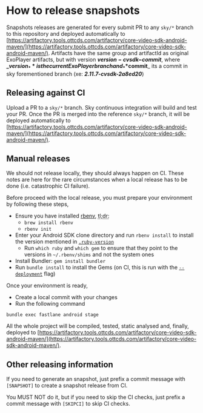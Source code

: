 # How to release snapshots #

Snapshots releases are generated for every submit PR to any `sky/*` branch to this repository and deployed automatically to [https://artifactory.tools.ottcds.com/artifactory/core-video-sdk-android-maven/](https://artifactory.tools.ottcds.com/artifactory/core-video-sdk-android-maven/). Artifacts have the same group and artifactId as original ExoPlayer artifacts, but with version **_$version-cvsdk-$commit_**, where **_$version_** is the current ExoPlayer branch and _**$commit**_ its a commit in sky forementioned branch (xe: **_2.11.7-cvsdk-2a8ed20_**)

## Releasing against CI

Upload a PR to a `sky/*` branch. Sky continuous integration will build and test your PR. Once the PR is merged into the reference `sky/*` branch, it will be deployed automatically to [https://artifactory.tools.ottcds.com/artifactory/core-video-sdk-android-maven/](https://artifactory.tools.ottcds.com/artifactory/core-video-sdk-android-maven/).

## Manual releases

We should not release locally, they should always happen on CI. These notes are here for the rare circumstances when
a local release has to be done (i.e. catastrophic CI failure).

Before proceed with the local release, you must prepare your environment by following these steps,

- Ensure you have installed [rbenv](https://github.com/rbenv/rbenv#homebrew-on-macos), <abbr title="too long, didn't read">tl;dr:</abbr>
    - `brew install rbenv`
    - `rbenv init`
- Enter your Android SDK clone directory and run `rbenv install` to install the version mentioned in [`.ruby-version`](.ruby-version)
    - Run `which ruby` and `which gem` to ensure that they point to the versions in `~/.rbenv/shims` and not the system ones
- Install Bundler: `gem install bundler`
- Run `bundle install` to install the Gems (on CI, this is run with the [`--deployment`](https://bundler.io/man/bundle-install.1.html#DEPLOYMENT-MODE) flag)


Once your environment is ready,

- Create a local commit with your changes
- Run the following command

```
bundle exec fastlane android stage
```

All the whole project will be compiled, tested, static analysed and, finally, deployed to [https://artifactory.tools.ottcds.com/artifactory/core-video-sdk-android-maven/](https://artifactory.tools.ottcds.com/artifactory/core-video-sdk-android-maven/).


## Other releasing information

If you need to generate an snapshot, just prefix a commit message with `[SNAPSHOT]` to create a snapshot release from CI.

You MUST NOT do it, but if you need to skip the CI checks, just prefix a commit message with `[SKIPCI]` to skip CI checks.
